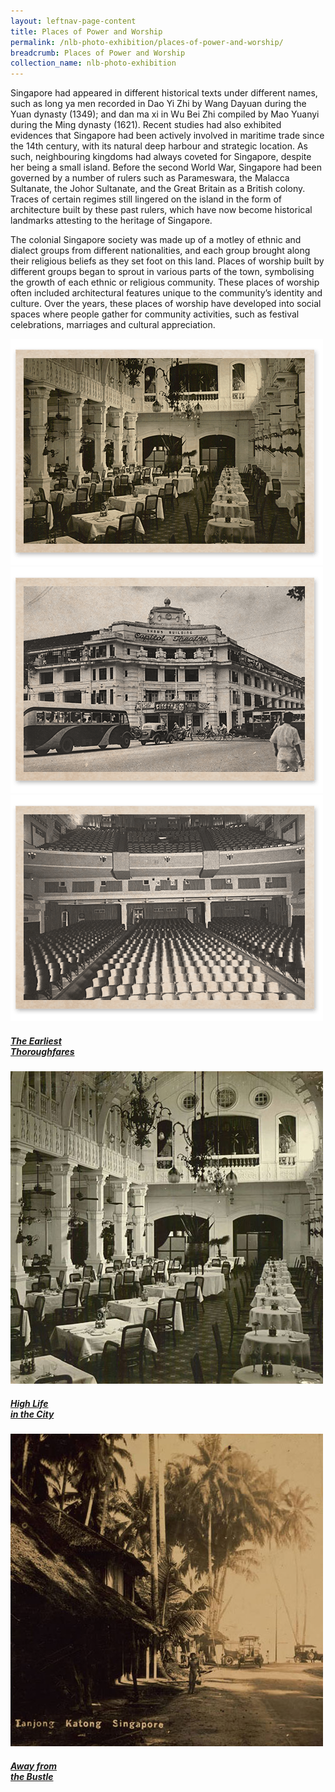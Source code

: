 ```yaml
---
layout: leftnav-page-content
title: Places of Power and Worship
permalink: /nlb-photo-exhibition/places-of-power-and-worship/
breadcrumb: Places of Power and Worship
collection_name: nlb-photo-exhibition
---
```

Singapore had appeared in different historical texts under different names, such as long ya men recorded in Dao Yi Zhi by Wang Dayuan during the Yuan dynasty (1349); and dan ma xi in Wu Bei Zhi compiled by Mao Yuanyi during the Ming dynasty (1621). Recent studies had also exhibited evidences that Singapore had been actively involved in maritime trade since the 14th century, with its natural deep harbour and strategic location. As such, neighbouring kingdoms had always coveted for Singapore, despite her being a small island. Before the second World War, Singapore had been governed by a number of rulers such as Parameswara, the Malacca Sultanate, the Johor Sultanate, and the Great Britain as a British colony. Traces of certain regimes still lingered on the island in the form of architecture built by these past rulers, which have now become historical landmarks attesting to the heritage of Singapore.

The colonial Singapore society was made up of a motley of ethnic and dialect groups from different nationalities, and each group brought along their religious beliefs as they set foot on this land. Places of worship built by different groups began to sprout in various parts of the town, symbolising the growth of each ethnic or religious community. These places of worship often included architectural features unique to the community’s identity and culture. Over the years, these places of worship have developed into social spaces where people gather for community activities, such as festival celebrations, marriages and cultural appreciation. 

<div class="type-two box-hov-style">
	<div class="row is-multiline">
		<div class="col is-one-third-desktop is-one-third-tablet">
			<a href="/nlb-photo-exhibition/places-of-power-and-worship/seats-of-power/">
				<div class="photo-stacked-wrap">
					  <div class="photos">
 						   <img class="photo-lv-1" src="/images/stack2-photo1.png">
 						   <img class="photo-lv-2" src="/images/stack2-photo2.png">
  						   <img class="photo-lv-3" src="/images/stack2-photo3.png">
					  </div>
				</div> 
			<div class="project-card">
				<div class="project-title margin--bottom--xs">
					<h5><b>The Earliest<br/>Thorough&shy;fares</b></h5>
				</div>
			</div>
			</a>
		</div>
		<div class="col is-one-third-desktop is-one-third-tablet">
			<a href="/nlb-photo-exhibition/tropical-metropolis/high-life-in-the-city/" class="project-link">
				<img src="/images/High-Life-in-the-City-Boxed.jpg" alt="Tropical Metropolis - High Life in the City" class="project-image">
			<div class="project-card">
				<div class="project-title margin--bottom--xs">
					<h5><b>High Life<br/>in the City</b></h5>
				</div>
			</div>
			</a>
		</div>
		<div class="col is-one-third-desktop is-one-third-tablet">
			<a href="/nlb-photo-exhibition/tropical-metropolis/away-from-the-bustle" class="project-link">
				<img src="/images/Away-from-the-Bustle-Boxed.jpg" alt="Brunei: A Country Profile" class="project-image">
			<div class="project-card">
				<div class="project-title margin--bottom--xs">
					<h5><b>Away from<br/>the Bustle</b></h5>
				</div>
			</div>
			</a>
		</div>
	</div>
</div>
